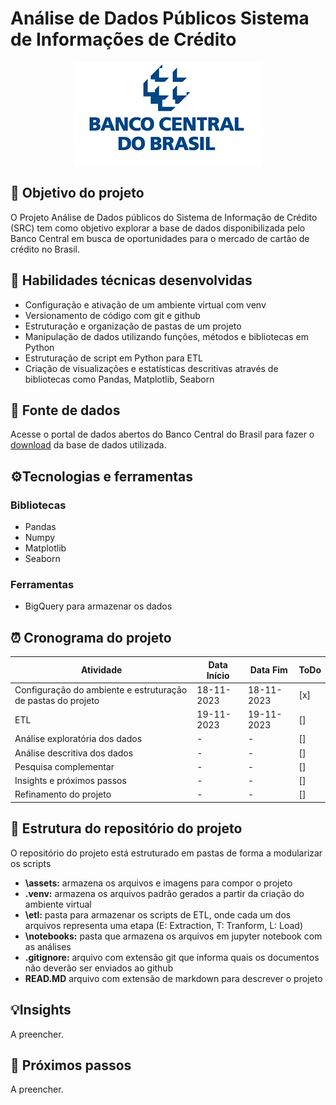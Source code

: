 # Análise de Dados Públicos Sistema de Informações de Crédito 
<p align="center">
<img src= "./assets/banco-central-logo.png"
</p>

## 🎯 Objetivo do projeto
O Projeto Análise de Dados públicos do Sistema de Informação de Crédito (SRC) tem como objetivo explorar a base de dados disponibilizada pelo Banco Central em busca de oportunidades para o mercado de cartão de crédito no Brasil.

## 🤖 Habilidades técnicas desenvolvidas 
- Configuração e ativação de um ambiente virtual com venv
- Versionamento de código com git e github
- Estruturação e organização de pastas de um projeto
- Manipulação de dados utilizando funções, métodos e bibliotecas em Python
- Estruturação de script em Python para ETL
- Criação de visualizações e estatísticas descritivas através de bibliotecas como Pandas, Matplotlib, Seaborn


## 🔎 Fonte de dados 
Acesse o portal de dados abertos do Banco Central do Brasil para fazer o [download](https://dadosabertos.bcb.gov.br/dataset/scr_data) da base de dados utilizada.

## ⚙️Tecnologias e ferramentas
### Bibliotecas
- Pandas
- Numpy
- Matplotlib
- Seaborn
### Ferramentas
- BigQuery para armazenar os dados

## ⏰ Cronograma do projeto

Atividade | Data Início | Data Fim | ToDo
----------|-------------|----------|------
Configuração do ambiente e estruturação de pastas do projeto| 18-11-2023 | 18-11-2023 | [x]
ETL | 19-11-2023 | 19-11-2023| []
Análise exploratória dos dados|-|- |[]
Análise descritiva dos dados|-|-|[]
Pesquisa complementar|-|-|[]
Insights e próximos passos|-|-|[]
Refinamento do projeto|-|-|[]


## 📁 Estrutura do repositório do projeto
O repositório do projeto está estruturado em pastas de forma a modularizar os scripts

- <b>\assets:</b> armazena os arquivos e imagens para compor o projeto
- <b>\.venv:</b> armazena os arquivos padrão gerados a partir da criação do ambiente virtual
- <b> \etl:</b> pasta para armazenar os scripts de ETL, onde cada um dos arquivos representa uma etapa (E: Extraction, T: Tranform, L: Load)
- <b>\notebooks:</b> pasta que armazena os arquivos em jupyter notebook com as análises
- <b>.gitignore:</b> arquivo com extensão git que informa quais os documentos não deverão ser enviados ao github
- <b>READ.MD</b> arquivo com extensão de markdown para descrever o projeto


## 💡Insights
A preencher.

## 👣 Próximos passos
A preencher.